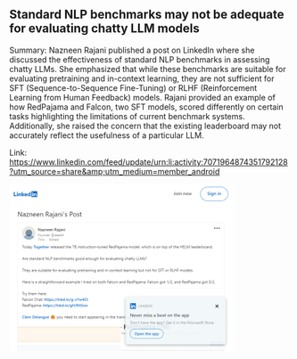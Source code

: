 ## Standard NLP benchmarks may not be adequate for evaluating chatty LLM models
Summary: Nazneen Rajani published a post on LinkedIn where she discussed the effectiveness of standard NLP benchmarks in assessing chatty LLMs. She emphasized that while these benchmarks are suitable for evaluating pretraining and in-context learning, they are not sufficient for SFT (Sequence-to-Sequence Fine-Tuning) or RLHF (Reinforcement Learning from Human Feedback) models. Rajani provided an example of how RedPajama and Falcon, two SFT models, scored differently on certain tasks highlighting the limitations of current benchmark systems. Additionally, she raised the concern that the existing leaderboard may not accurately reflect the usefulness of a particular LLM.

Link: https://www.linkedin.com/feed/update/urn:li:activity:7071964874351792128?utm_source=share&amp;utm_medium=member_android

<img src="/img/05d1968f-62cd-4325-a00c-36a7eddbc6ef.png" width="400" />
<br/><br/>
